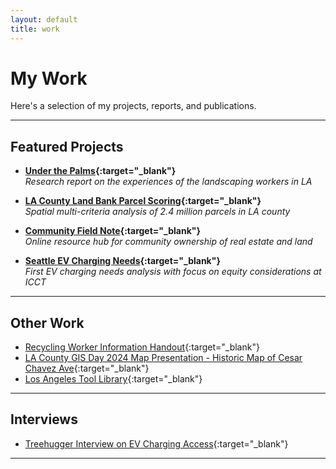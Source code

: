 ```yaml
---
layout: default
title: work
---
```


# My Work

Here's a selection of my projects, reports, and publications.  

---

## Featured Projects

- **[Under the Palms](assets/pdf/landscaper_IAC.pdf){:target="_blank"}**  
  *Research report on the experiences of the landscaping workers in LA*

- **[LA County Land Bank Parcel Scoring](https://www.lacountylandbank.info/about){:target="_blank"}**  
  *Spatial multi-criteria analysis of 2.4 million parcels in LA county*

- **[Community Field Note](https://www.futureby.community){:target="_blank"}**  
  *Online resource hub for community ownership of real estate and land*

- **[Seattle EV Charging Needs](assets/pdf/sea-ICCT.pdf){:target="_blank"}**  
  *First EV charging needs analysis with focus on equity considerations at ICCT*

---

## Other Work

- [Recycling Worker Information Handout](assets/pdf/recycler_trifold-IAC.pdf){:target="_blank"} 
- [LA County GIS Day 2024 Map Presentation - Historic Map of Cesar Chavez Ave](https://experience.arcgis.com/experience/c093724400ad44cca3113164afadc522/page/Exhibit#data_s=id%3AdataSource_5-0%3A43){:target="_blank"}
- [Los Angeles Tool Library](https://www.latoollibrary.org){:target="_blank"}  

---

## Interviews

- [Treehugger Interview on EV Charging Access](https://www.treehugger.com/successful-ev-adoption-america-make-evs-more-accessible-to-black-communities-5218362){:target="_blank"}  

---
